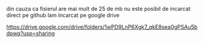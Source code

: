 din cauza ca fisierul are mai mult de 25 de mb 
nu este posibil de incarcat direct pe github
lam incarcat pe google drive

https://drive.google.com/drive/folders/1wPD9LnP6Xgk7_qkE8sea0gPSAu5bdpwq?usp=sharing

